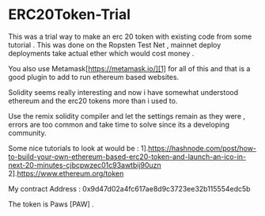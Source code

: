 # ERC20Token-Trial

This was a trial way to make an erc 20 token with existing code from some tutorial . This was done on the Ropsten Test Net , mainnet deploy
deployments take actual ether which would cost money . 

You also use Metamask[https://metamask.io/][1] for all of this and that is a good plugin to add to run ethereum based websites. 

Solidity seems really interesting and now i have somewhat understood ethereum and the erc20 tokens more than i used to.

Use the remix solidity compiler and let the settings remain as they were , errors are too common and take time to solve since its a developing community.


Some nice tutorials to look at would be :
1].https://hashnode.com/post/how-to-build-your-own-ethereum-based-erc20-token-and-launch-an-ico-in-next-20-minutes-cjbcpwzec01c93awtbij90uzn
2].https://www.ethereum.org/token

My contract Address :  	0x9d47d02a4fc617ae8d9c3723ee32b115554edc5b

The token is Paws [PAW] .


